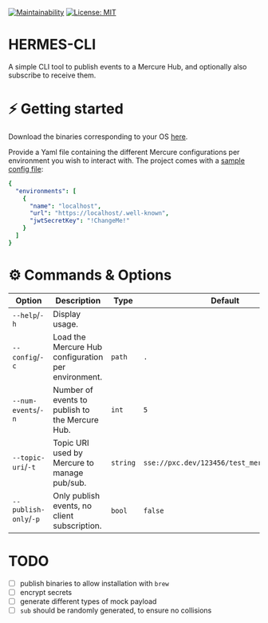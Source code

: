 [![Maintainability](https://img.shields.io/badge/Go_report-A+-success)](https://goreportcard.com/report/github.com/Thorin0ak/hermes-cli)
[![License: MIT](https://img.shields.io/badge/License-MIT-blue.svg)](https://opensource.org/licenses/MIT)

# HERMES-CLI
A simple CLI tool to publish events to a Mercure Hub, and optionally also subscribe to receive them.

# ⚡️ Getting started
Download the binaries corresponding to your OS [here](https://github.com/Thorin0ak/hermes-cli/releases).

Provide a Yaml file containing the different Mercure configurations per environment you wish to interact with. The project comes with a [sample config file](https://github.com/Thorin0ak/hermes-cli/blob/main/sample-config.json):
```yaml
{
  "environments": [
    {
      "name": "localhost",
      "url": "https://localhost/.well-known",
      "jwtSecretKey": "!ChangeMe!"
    }
  ]
}
```

# ⚙️ Commands & Options
| Option                | Description                                         | Type     | Default                                    | Required? |
|-----------------------|-----------------------------------------------------|----------|--------------------------------------------|-----------|
| `--help`/`-h`         | Display usage.                                      |          |                                            | No        |
| `--config`/`-c`       | Load the Mercure Hub configuration per environment. | `path`   | `.`                                        | No        |
| `--num-events`/`-n`   | Number of events to publish to the Mercure Hub.     | `int`    | `5`                                        | No        |
| `--topic-uri`/`-t`    | Topic URI used by Mercure to manage pub/sub.        | `string` | `sse://pxc.dev/123456/test_mercure_events` | No        |
| `--publish-only`/`-p` | Only publish events, no client subscription.        | `bool`   | `false`                                    | No        |

# TODO
- [ ] publish binaries to allow installation with `brew`
- [ ] encrypt secrets
- [ ] generate different types of mock payload
- [ ] `sub` should be randomly generated, to ensure no collisions
